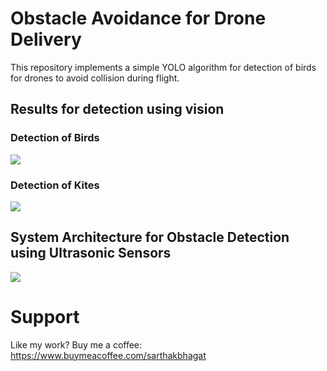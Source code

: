 # Obstacle Avoidance for Drone Delivery

This repository implements a simple YOLO algorithm for detection of birds for drones to avoid collision during flight. 

## Results for detection using vision
### Detection of Birds

<img src='bird_img.jpg'>

### Detection of Kites

<img src="kite_img.jpg">

## System Architecture for Obstacle Detection using Ultrasonic Sensors

<img src="diagram.jpg">

# Support
Like my work? Buy me a coffee: https://www.buymeacoffee.com/sarthakbhagat
